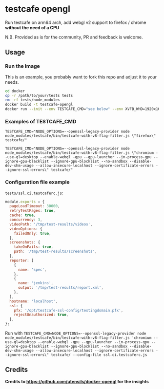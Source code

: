 # testcafe opengl

Run testcafe on arm64 arch, add webgl v2 support to firefox / chrome **without the need of a CPU**

N.B. Provided as is for the community,
PR and feedback is welcome.

## Usage

### Run the image

This is an example, you probably want to fork this repo and adjust it to your needs.

```bash
cd docker
cp -r /path/to/your/tests tests
rm -rf tests/node_modules
docker build -t testcafe-opengl
docker run --init --env TESTCAFE_CMD="see below" --env XVFB_WHD=1920x1080x24 --volume=/optional:/tmp/for-your-test-results
```

### Examples of TESTCAFE_CMD

`TESTCAFE_CMD="NODE_OPTIONS=--openssl-legacy-provider node node_modules/testcafe/bin/testcafe-with-v8-flag-filter.js \"firefox\" testcafe/"`

`TESTCAFE_CMD="NODE_OPTIONS=--openssl-legacy-provider node node_modules/testcafe/bin/testcafe-with-v8-flag-filter.js \"chromium --use-gl=desktop --enable-webgl -gpu --gpu-launcher --in-process-gpu --ignore-gpu-blacklist --ignore-gpu-blocklist --no-sandbox --disable-dev-shm-usage --allow-insecure-localhost --ignore-certificate-errors --ignore-ssl-errors\" testcafe/"`

### Configuration file example

`tests/ssl.ci.testcaferc.js`:

```javascript
module.exports = {
  pageLoadTimeout: 30000,
  retryTestPages: true,
  cache: true,
  concurrency: 3,
  videoPath: '/tmp/test-results/videos',
  videoOptions: {
    failedOnly: true,
  },
  screenshots: {
    takeOnFails: true,
    path: '/tmp/test-results/screenshots',
  },
  reporter: [
    {
      name: 'spec',
    },
    {
      name: 'jenkins',
      output: '/tmp/test-results/report.xml',
    },
  ],
  hostname: 'localhost',
  ssl: {
    pfx: '/opt/testcafe-ssl-config/testingdomain.pfx',
    rejectUnauthorized: true,
  },
};

```

Run with
`TESTCAFE_CMD=NODE_OPTIONS=--openssl-legacy-provider node node_modules/testcafe/bin/testcafe-with-v8-flag-filter.js 'chromium --use-gl=desktop --enable-webgl -gpu --gpu-launcher --in-process-gpu --ignore-gpu-blacklist --ignore-gpu-blocklist --no-sandbox --disable-dev-shm-usage --allow-insecure-localhost --ignore-certificate-errors --ignore-ssl-errors\" testcafe/ --config-file ssl.ci.testcaferc.js`

## Credits

**Credits to https://github.com/utensils/docker-opengl for the insights**
